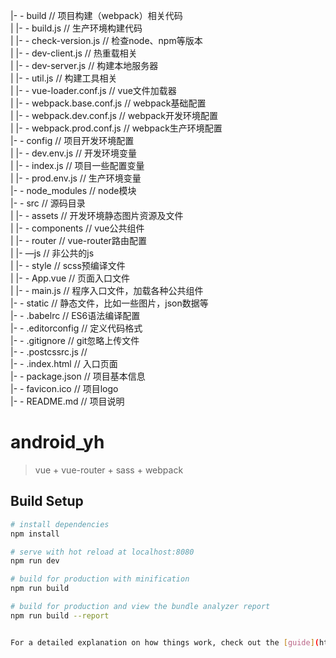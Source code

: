 |- - build                                     // 项目构建（webpack）相关代码  
|      |- - build.js                           // 生产环境构建代码  
|      |- - check-version.js                   // 检查node、npm等版本  
|      |- - dev-client.js                      // 热重载相关  
|      |- - dev-server.js                      // 构建本地服务器  
|      |- - util.js                            // 构建工具相关  
|      |- - vue-loader.conf.js                 // vue文件加载器  
|      |- - webpack.base.conf.js               // webpack基础配置  
|      |- - webpack.dev.conf.js                // webpack开发环境配置  
|      |- - webpack.prod.conf.js               // webpack生产环境配置  
|- - config                                    // 项目开发环境配置  
|      |- - dev.env.js                         // 开发环境变量  
|      |- - index.js                           // 项目一些配置变量  
|      |- - prod.env.js                        // 生产环境变量  
|- - node_modules                              // node模块  
|- -  src                                      // 源码目录  
|      |- - assets                             // 开发环境静态图片资源及文件  
|      |- - components                         // vue公共组件  
|      |- - router                             // vue-router路由配置  
|      |- —js                                  // 非公共的js  
|      |- - style                              // scss预编译文件  
|      |- - App.vue                            // 页面入口文件  
|      |- - main.js                            // 程序入口文件，加载各种公共组件  
|- - static                                    // 静态文件，比如一些图片，json数据等  
|- - .babelrc                                  // ES6语法编译配置  
|- - .editorconfig                             // 定义代码格式  
|- - .gitignore                                // git忽略上传文件  
|- - .postcssrc.js                             //  
|- - .index.html                               // 入口页面  
|- - package.json                              // 项目基本信息  
|- - favicon.ico                               // 项目logo  
|- - README.md                                 // 项目说明  





# android_yh

> vue + vue-router + sass + webpack

## Build Setup

``` bash
# install dependencies
npm install

# serve with hot reload at localhost:8080
npm run dev

# build for production with minification
npm run build

# build for production and view the bundle analyzer report
npm run build --report


For a detailed explanation on how things work, check out the [guide](http://vuejs-templates.github.io/webpack/) and [docs for vue-loader](http://vuejs.github.io/vue-loader).
